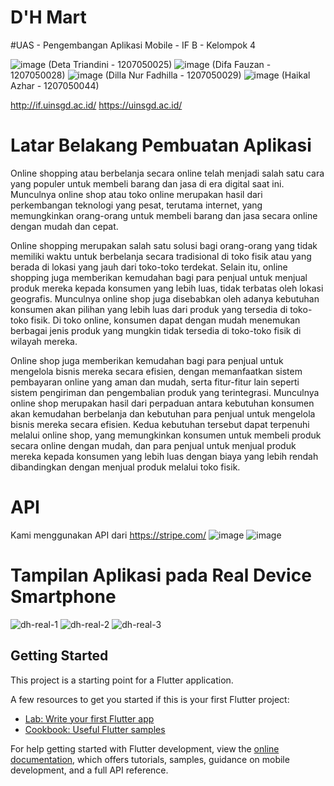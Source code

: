 # D'H Mart
#UAS - Pengembangan Aplikasi Mobile - IF B - Kelompok 4
 
![image](https://user-images.githubusercontent.com/83359019/210060801-13599c7c-b83f-4692-ab5f-10006b8f1d04.png) (Deta Triandini - 1207050025)
![image](https://user-images.githubusercontent.com/83359019/210061124-77664707-8f39-4e52-8d03-8b5e21dcb602.png) (Difa Fauzan - 1207050028)
![image](https://user-images.githubusercontent.com/83359019/210061307-4b87416d-83d9-4130-844e-8ff059e54c61.png) (Dilla Nur Fadhilla - 1207050029)
![image](https://user-images.githubusercontent.com/83359019/210061335-66dae98d-6782-4adf-af8e-fa112af853c9.png) (Haikal Azhar - 1207050044)

http://if.uinsgd.ac.id/
https://uinsgd.ac.id/

# Latar Belakang Pembuatan Aplikasi 
Online shopping atau berbelanja secara online telah menjadi salah satu cara yang populer untuk membeli barang dan jasa di era digital saat ini. Munculnya online shop atau toko online merupakan hasil dari perkembangan teknologi yang pesat, terutama internet, yang memungkinkan orang-orang untuk membeli barang dan jasa secara online dengan mudah dan cepat.

Online shopping merupakan salah satu solusi bagi orang-orang yang tidak memiliki waktu untuk berbelanja secara tradisional di toko fisik atau yang berada di lokasi yang jauh dari toko-toko terdekat. Selain itu, online shopping juga memberikan kemudahan bagi para penjual untuk menjual produk mereka kepada konsumen yang lebih luas, tidak terbatas oleh lokasi geografis.
Munculnya online shop juga disebabkan oleh adanya kebutuhan konsumen akan pilihan yang lebih luas dari produk yang tersedia di toko-toko fisik. Di toko online, konsumen dapat dengan mudah menemukan berbagai jenis produk yang mungkin tidak tersedia di toko-toko fisik di wilayah mereka.

Online shop juga memberikan kemudahan bagi para penjual untuk mengelola bisnis mereka secara efisien, dengan memanfaatkan sistem pembayaran online yang aman dan mudah, serta fitur-fitur lain seperti sistem pengiriman dan pengembalian produk yang terintegrasi.
Munculnya online shop merupakan hasil dari perpaduan antara kebutuhan konsumen akan kemudahan berbelanja dan kebutuhan para penjual untuk mengelola bisnis mereka secara efisien. Kedua kebutuhan tersebut dapat terpenuhi melalui online shop, yang memungkinkan konsumen untuk membeli produk secara online dengan mudah, dan para penjual untuk menjual produk mereka kepada konsumen yang lebih luas dengan biaya yang lebih rendah dibandingkan dengan menjual produk melalui toko fisik.


# API 
Kami menggunakan API dari https://stripe.com/
![image](https://user-images.githubusercontent.com/83359019/210061812-2e1cfbcf-6905-4945-860e-1436f84fcc32.png)
![image](https://user-images.githubusercontent.com/83359019/210061824-a1a6c8e3-d6d2-4e39-a053-56be2f495785.png)

# Tampilan Aplikasi pada Real Device Smartphone
![dh-real-1](https://user-images.githubusercontent.com/83359019/210061891-15e7f5e5-ce91-417c-8094-104d8e5ab9d3.jpg)
![dh-real-2](https://user-images.githubusercontent.com/83359019/210061903-649e4373-ba81-4f10-8380-86667d903275.jpg)
![dh-real-3](https://user-images.githubusercontent.com/83359019/210061913-e59d5f7a-ac84-4fc4-b511-5ae6fa9f52d2.jpg)









## Getting Started

This project is a starting point for a Flutter application.

A few resources to get you started if this is your first Flutter project:

- [Lab: Write your first Flutter app](https://docs.flutter.dev/get-started/codelab)
- [Cookbook: Useful Flutter samples](https://docs.flutter.dev/cookbook)

For help getting started with Flutter development, view the
[online documentation](https://docs.flutter.dev/), which offers tutorials,
samples, guidance on mobile development, and a full API reference.
